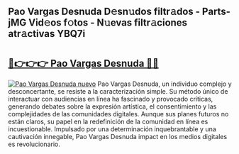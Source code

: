 ## Pao Vargas Desnuda D𝚎sn𝚞dos filtr𝚊dos - Parts-jMG Vid𝚎os f𝚘tos - N𝚞evas filtr𝚊ciones atr𝚊ctivas YBQ7i

# <h2><a href="http://mbaypa.tromn.icu/?c=Pao+Vargas+Desnuda">🔗👉👉👉 Pao Vargas Desnuda 🔗🔗</a></h2>

[![Pao Vargas Desnuda nuevo](https://i.imgur.com/pEAQMta.gif)](http://mbaypa.tromn.icu/?c=Pao+Vargas+Desnuda)
Pao Vargas Desnuda, un individuo complejo y desconcertante, se resiste a la caracterización simple. Su método único de interactuar con audiencias en línea ha fascinado y provocado críticas, generando debates sobre la expresión artística, el consentimiento y las complejidades de las comunidades digitales. Aunque sus planes futuros no están claros, su papel en la redefinición de la comunidad en línea es incuestionable. Impulsado por una determinación inquebrantable y una cautivación innegable, Pao Vargas Desnuda impact en los medios digitales es revolucionario.
